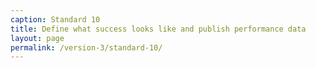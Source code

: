 ```yaml
---
caption: Standard 10
title: Define what success looks like and publish performance data
layout: page
permalink: /version-3/standard-10/
---
```

